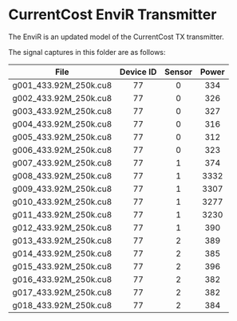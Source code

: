 # CurrentCost EnviR Transmitter

The EnviR is an updated model of the CurrentCost TX transmitter. 

The signal captures in this folder are as follows:

| File                  |Device ID|Sensor| Power |
|:---------------------:|:-------:|:----:|:-----:|
| g001_433.92M_250k.cu8 |      77 |    0 |   334 |
| g002_433.92M_250k.cu8 |      77 |    0 |   326 |
| g003_433.92M_250k.cu8 |      77 |    0 |   327 |
| g004_433.92M_250k.cu8 |      77 |    0 |   316 |
| g005_433.92M_250k.cu8 |      77 |    0 |   312 |
| g006_433.92M_250k.cu8 |      77 |    0 |   323 |
| g007_433.92M_250k.cu8 |      77 |    1 |   374 |
| g008_433.92M_250k.cu8 |      77 |    1 |  3332 |
| g009_433.92M_250k.cu8 |      77 |    1 |  3307 | 
| g010_433.92M_250k.cu8 |      77 |    1 |  3277 | 
| g011_433.92M_250k.cu8 |      77 |    1 |  3230 | 
| g012_433.92M_250k.cu8 |      77 |    1 |   390 |
| g013_433.92M_250k.cu8 |      77 |    2 |   389 |
| g014_433.92M_250k.cu8 |      77 |    2 |   385 |
| g015_433.92M_250k.cu8 |      77 |    2 |   396 |
| g016_433.92M_250k.cu8 |      77 |    2 |   382 |
| g017_433.92M_250k.cu8 |      77 |    2 |   382 |
| g018_433.92M_250k.cu8 |      77 |    2 |   384 |
